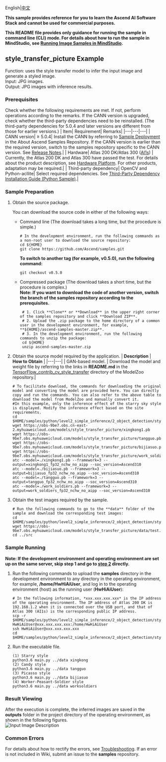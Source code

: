 English|[中文](README_CN.md) 

**This sample provides reference for you to learn the Ascend AI Software Stack and cannot be used for commercial purposes.**

**This README file provides only guidance for running the sample in command line (CLI) mode. For details about how to run the sample in MindStudio, see [Running Image Samples in MindStudio](https://github.com/Ascend/samples/wikis/Mindstudio%E8%BF%90%E8%A1%8C%E5%9B%BE%E7%89%87%E6%A0%B7%E4%BE%8B?sort_id=3164874).**

## style_transfer_picture Example
Function: uses the style transfer model to infer the input image and generate a styled image.   
Input: JPG images.   
Output: JPG images with inference results.   

### Prerequisites
Check whether the following requirements are met. If not, perform operations according to the remarks. If the CANN version is upgraded, check whether the third-party dependencies need to be reinstalled. (The third-party dependencies for 5.0.4 and later versions are different from those for earlier versions.)
| Item| Requirement| Remarks|
|---|---|---|
| CANN version| ≥ 5.0.4| Install the CANN by referring to [Sample Deployment](https://github.com/Ascend/samples#%E5%AE%89%E8%A3%85) in the About Ascend Samples Repository. If the CANN version is earlier than the required version, switch to the samples repository specific to the CANN version. See [Release Notes](https://github.com/Ascend/samples/blob/master/README.md).|
| Hardware| Atlas 200 DK/Atlas 300 ([AI1s](https://support.huaweicloud.com/en-us/productdesc-ecs/ecs_01_0047.html#ecs_01_0047__section78423209366)) | Currently, the Atlas 200 DK and Atlas 300 have passed the test. For details about the product description, see [Hardware Platform](https://ascend.huawei.com/en/#/hardware/product). For other products, adaptation may be required.|
| Third-party dependency| OpenCV and Python-acllite| Select required dependencies. See [Third-Party Dependency Installation Guide (Python Sample)](https://github.com/Ascend/samples/tree/master/python/environment).|

### Sample Preparation

1. Obtain the source package.

   You can download the source code in either of the following ways:  
    - Command line (The download takes a long time, but the procedure is simple.)
       ```    
       # In the development environment, run the following commands as a non-root user to download the source repository:   
       cd ${HOME}     
       git clone https://github.com/Ascend/samples.git
       ```
       **To switch to another tag (for example, v0.5.0), run the following command:**
       ```
       git checkout v0.5.0
       ```
    - Compressed package (The download takes a short time, but the procedure is complex.)  
       **Note: If you want to download the code of another version, switch the branch of the samples repository according to the prerequisites.**  
       ``` 
        # 1. Click **Clone** or **Download** in the upper right corner of the samples repository and click **Download ZIP**.   
        # 2. Upload the .zip package to the home directory of a common user in the development environment, for example, **${HOME}/ascend-samples-master.zip**.    
        # 3. In the development environment, run the following commands to unzip the package:    
        cd ${HOME}    
        unzip ascend-samples-master.zip
       ```

2. Obtain the source model required by the application.
    |  **Description** |  **How to Obtain** |
    |---|---|
    | GAN-based model. |  Download the model and weight file by referring to the links in **README.md** in the [TensorFlow_contrib_cv_style_transfer](https://github.com/Ascend/ModelZoo-TensorFlow/tree/master/TensorFlow/contrib/cv/style_transfer) directory of the ModelZoo repository.|

    ```
    # To facilitate download, the commands for downloading the original model and converting the model are provided here. You can directly copy and run the commands. You can also refer to the above table to download the model from ModelZoo and manually convert it.
    #In this example, only the inference effect of the starry sky style is displayed. Modify the inference effect based on the site requirements.
    cd $HOME/samples/python/level2_simple_inference/2_object_detection/style_transfer_picture/model    
    wget https://obs-9be7.obs.cn-east-2.myhuaweicloud.com/models/style_transfer_picture/xingkong1.pb
    wget https://obs-9be7.obs.myhuaweicloud.com/models/style_transfer_picture/tangguo.pb
    wget https://obs-9be7.obs.myhuaweicloud.com/models/style_transfer_picture/bijiasuo.pb
    wget https://obs-9be7.obs.myhuaweicloud.com/models/style_transfer_picture/work_soldiers.pb    
    atc --model=./xingkong1.pb --framework=3 --output=xingkong1_fp32_nchw_no_aipp --soc_version=Ascend310
    atc --model=./bijiasuo.pb --framework=3 --output=bijiasuo_fp32_nchw_no_aipp --soc_version=Ascend310
    atc --model=./tangguo.pb --framework=3 --output=tangguo_fp32_nchw_no_aipp --soc_version=Ascend310
    atc --model=./work_soldiers.pb --framework=3 --output=work_soldiers_fp32_nchw_no_aipp --soc_version=Ascend310
    ```

3. Obtain the test images required by the sample.
    ```
    # Run the following commands to go to the **data** folder of the sample and download the corresponding test images:
    cd $HOME/samples/python/level2_simple_inference/2_object_detection/style_transfer_picture/data
    wget https://obs-9be7.obs.myhuaweicloud.com/models/style_transfer_picture/data/test.jpg
    cd ../src
    ```


### Sample Running

**Note: If the development environment and operating environment are set up on the same server, skip step 1 and go to [step 2](#step_2) directly.**  

1. Run the following commands to upload the **samples** directory in the development environment to any directory in the operating environment, for example, **/home/HwHiAiUser**, and log in to the operating environment (host) as the running user (**HwHiAiUser**):
    ```
    # In the following information, *xxx.xxx.xxx.xxx* is the IP address of the operating environment. The IP address of Atlas 200 DK is 192.168.1.2 when it is connected over the USB port, and that of Atlas 300 (AI1s) is the corresponding public IP address.
    scp -r $HOME/samples/python/level2_simple_inference/2_object_detection/style_transfer HwHiAiUser@xxx.xxx.xxx.xxx:/home/HwHiAiUser
    ssh HwHiAiUser@xxx.xxx.xxx.xxx
    cd $HOME/samples/python/level2_simple_inference/2_object_detection/style_transfer/src
    ```

2. <a name="step_2"></a>Run the executable file.
    ```
    (1) Starry style
    python3.6 main.py ../data xingkong
    (2) Candy style
    python3.6 main.py ../data tangguo
    (3) Picasso style
    python3.6 main.py ../data bijiasuo
    (4) Worker-Peasant-Soldier style
    python3.6 main.py ../data worksoldiers
    ```

### Result Viewing

After the execution is complete, the inferred images are saved in the **outputs** folder in the project directory of the operating environment, as shown in the following figures.  
![Input Image Description](https://images.gitee.com/uploads/images/2021/1103/094011_426f5b30_7647177.png "image-20211102165506515.png")

### Common Errors
For details about how to rectify the errors, see [Troubleshooting](https://github.com/Ascend/samples/wikis/%E5%B8%B8%E8%A7%81%E9%97%AE%E9%A2%98%E5%AE%9A%E4%BD%8D/%E4%BB%8B%E7%BB%8D). If an error is not included in Wiki, submit an issue to the **samples** repository.
